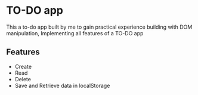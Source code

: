 # TO-DO app

This a to-do app built by me to gain practical experience building with DOM manipulation, Implementing all features of a TO-DO app

## Features

- Create
- Read
- Delete
- Save and Retrieve data in localStorage

